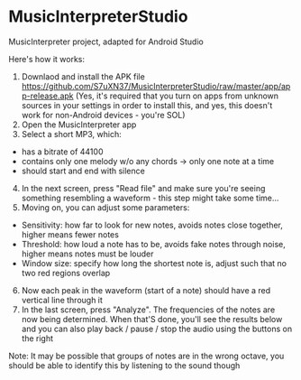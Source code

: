 # MusicInterpreterStudio
MusicInterpreter project, adapted for Android Studio

Here's how it works:
1. Downlaod and install the APK file https://github.com/S7uXN37/MusicInterpreterStudio/raw/master/app/app-release.apk (Yes, it's required that you turn on apps from unknown sources in your settings in order to install this, and yes, this doesn't work for non-Android devices - you're SOL)
2. Open the MusicInterpreter app
3. Select a short MP3, which:
  - has a bitrate of 44100
  - contains only one melody w/o any chords -> only one note at a time
  - should start and end with silence
4. In the next screen, press "Read file" and make sure you're seeing something resembling a waveform - this step might take some time...
5. Moving on, you can adjust some parameters:
  - Sensitivity: how far to look for new notes, avoids notes close together, higher means fewer notes
  - Threshold: how loud a note has to be, avoids fake notes through noise, higher means notes must be louder
  - Window size: specify how long the shortest note is, adjust such that no two red regions overlap
6. Now each peak in the waveform (start of a note) should have a red vertical line through it
7. In the last screen, press "Analyze". The frequencies of the notes are now being determined. When that'S done, you'll see the results below and you can also play back / pause / stop the audio using the buttons on the right

Note: It may be possible that groups of notes are in the wrong octave, you should be able to identify this by listening to the sound though
